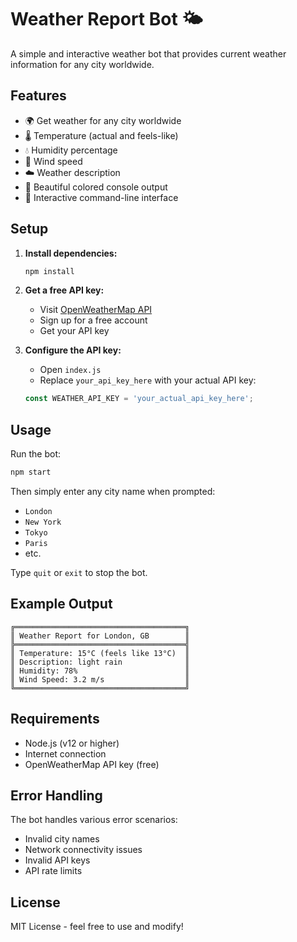 # Weather Report Bot 🌤️

A simple and interactive weather bot that provides current weather information for any city worldwide.

## Features

- 🌍 Get weather for any city worldwide
- 🌡️ Temperature (actual and feels-like)
- 💧 Humidity percentage
- 💨 Wind speed
- ☁️ Weather description
- 🎨 Beautiful colored console output
- 🔄 Interactive command-line interface

## Setup

1. **Install dependencies:**
   ```bash
   npm install
   ```

2. **Get a free API key:**
   - Visit [OpenWeatherMap API](https://openweathermap.org/api)
   - Sign up for a free account
   - Get your API key

3. **Configure the API key:**
   - Open `index.js`
   - Replace `your_api_key_here` with your actual API key:
   ```javascript
   const WEATHER_API_KEY = 'your_actual_api_key_here';
   ```

## Usage

Run the bot:
```bash
npm start
```

Then simply enter any city name when prompted:
- `London`
- `New York`
- `Tokyo`
- `Paris`
- etc.

Type `quit` or `exit` to stop the bot.

## Example Output

```
╔══════════════════════════════════════╗
║ Weather Report for London, GB        ║
╠══════════════════════════════════════╣
║ Temperature: 15°C (feels like 13°C)  ║
║ Description: light rain              ║
║ Humidity: 78%                        ║
║ Wind Speed: 3.2 m/s                  ║
╚══════════════════════════════════════╝
```

## Requirements

- Node.js (v12 or higher)
- Internet connection
- OpenWeatherMap API key (free)

## Error Handling

The bot handles various error scenarios:
- Invalid city names
- Network connectivity issues
- Invalid API keys
- API rate limits

## License

MIT License - feel free to use and modify!
